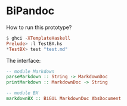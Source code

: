 BiPandoc
==========

How to run this prototype?

```haskell
$ ghci -XTemplateHaskell
Prelude> :l TestBX.hs
*TestBX> test "test.md"
```

The interface:

```haskell
-- module Markdown
parseMarkdown :: String -> MarkdownDoc
printMarkdown :: MarkdownDoc -> String

-- module BX
markdownBX :: BiGUL MarkdownDoc AbsDocument
```